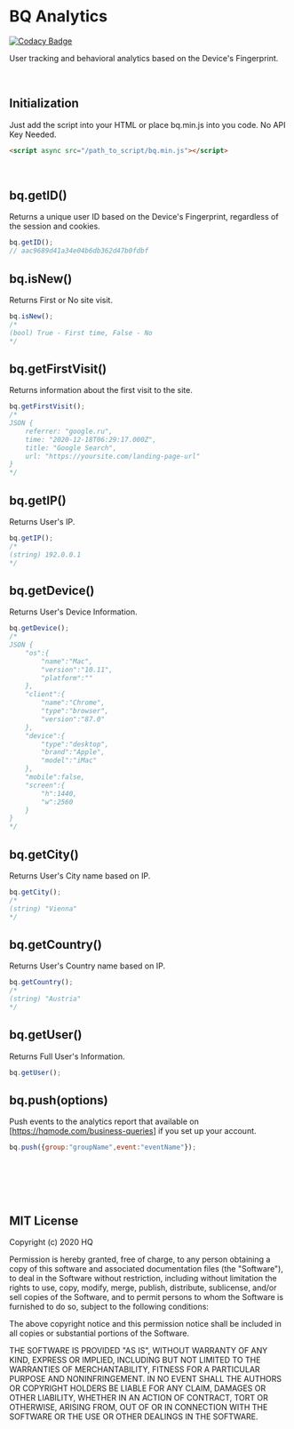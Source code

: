 # BQ Analytics

[![Codacy Badge](https://api.codacy.com/project/badge/Grade/1be2f5f6c291475f82a8a88a2f138fa1)](https://app.codacy.com/gh/hqdaemon/bq?utm_source=github.com&utm_medium=referral&utm_content=hqdaemon/bq&utm_campaign=Badge_Grade)

User tracking and behavioral analytics based on the Device's Fingerprint.

<br />

## Initialization
Just add the script into your HTML or place bq.min.js into you code. No API Key Needed.
```html
<script async src="/path_to_script/bq.min.js"></script>
```
<br />

## bq.getID()
Returns a unique user ID based on the Device's Fingerprint, regardless of the session and cookies.
```js
bq.getID();
// aac9689d41a34e04b6db362d47b0fdbf
```

## bq.isNew()
Returns First or No site visit.
```js
bq.isNew();
/*
(bool) True - First time, False - No
*/
```

## bq.getFirstVisit()
Returns information about the first visit to the site.
```js
bq.getFirstVisit();
/*
JSON {
	referrer: "google.ru",
	time: "2020-12-18T06:29:17.000Z",
	title: "Google Search",
	url: "https://yoursite.com/landing-page-url"
}
*/
```

## bq.getIP()
Returns User's IP.
```js
bq.getIP();
/*
(string) 192.0.0.1
*/
```

## bq.getDevice()
Returns User's Device Information.
```js
bq.getDevice();
/*
JSON {
	"os":{
		"name":"Mac",
		"version":"10.11",
		"platform":""
	},
	"client":{
		"name":"Chrome",
		"type":"browser",
		"version":"87.0"
	},
	"device":{
		"type":"desktop",
		"brand":"Apple",
		"model":"iMac"
	},
	"mobile":false,
	"screen":{
		"h":1440,
		"w":2560
	}
}
*/
```

## bq.getCity()
Returns User's City name based on IP.
```js
bq.getCity();
/*
(string) "Vienna"
*/
```

## bq.getCountry()
Returns User's Country name based on IP.
```js
bq.getCountry();
/*
(string) "Austria"
*/
```

## bq.getUser()
Returns Full User's Information.
```js
bq.getUser();
```

## bq.push(options)
Push events to the analytics report that available on [https://hqmode.com/business-queries] if you set up your account.
```js
bq.push({group:"groupName",event:"eventName"});
```

<br />
<br />
<br />
<br />

## MIT License

Copyright (c) 2020 HQ

Permission is hereby granted, free of charge, to any person obtaining a copy
of this software and associated documentation files (the "Software"), to deal
in the Software without restriction, including without limitation the rights
to use, copy, modify, merge, publish, distribute, sublicense, and/or sell
copies of the Software, and to permit persons to whom the Software is
furnished to do so, subject to the following conditions:

The above copyright notice and this permission notice shall be included in all
copies or substantial portions of the Software.

THE SOFTWARE IS PROVIDED "AS IS", WITHOUT WARRANTY OF ANY KIND, EXPRESS OR
IMPLIED, INCLUDING BUT NOT LIMITED TO THE WARRANTIES OF MERCHANTABILITY,
FITNESS FOR A PARTICULAR PURPOSE AND NONINFRINGEMENT. IN NO EVENT SHALL THE
AUTHORS OR COPYRIGHT HOLDERS BE LIABLE FOR ANY CLAIM, DAMAGES OR OTHER
LIABILITY, WHETHER IN AN ACTION OF CONTRACT, TORT OR OTHERWISE, ARISING FROM,
OUT OF OR IN CONNECTION WITH THE SOFTWARE OR THE USE OR OTHER DEALINGS IN THE
SOFTWARE.